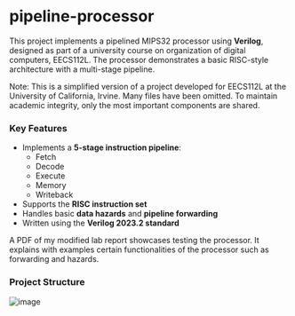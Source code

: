 # pipeline-processor

This project implements a pipelined MIPS32 processor using **Verilog**, designed as part of a university course on organization of digital computers, EECS112L. The processor demonstrates a basic RISC-style architecture with a multi-stage pipeline.

Note: This is a simplified version of a project developed for EECS112L at the University of California, Irvine. Many files have been omitted. To maintain academic integrity, only the most important components are shared.

### Key Features
- Implements a **5-stage instruction pipeline**:
  - Fetch
  - Decode
  - Execute
  - Memory
  - Writeback
- Supports the **RISC instruction set**
- Handles basic **data hazards** and **pipeline forwarding**
- Written using the **Verilog 2023.2 standard**

A PDF of my modified lab report showcases testing the processor. It explains with examples certain functionalities of the processor such as forwarding and hazards.

### Project Structure
![image](https://github.com/user-attachments/assets/2f51157e-eb13-4a6b-a300-aaf02f1e6dbf)

